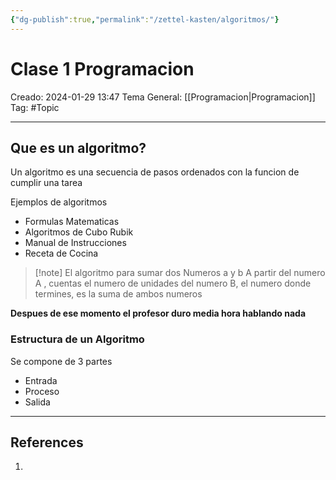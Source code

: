 ```yaml
---
{"dg-publish":true,"permalink":"/zettel-kasten/algoritmos/"}
---
```



# Clase 1 Programacion
Creado: 2024-01-29 13:47
Tema General: [[Programacion\|Programacion]]
Tag: #Topic


___
## Que es un algoritmo?

Un algoritmo es una secuencia de pasos ordenados con la funcion de cumplir una tarea

Ejemplos de algoritmos
- Formulas Matematicas
- Algoritmos de Cubo Rubik
- Manual de Instrucciones
- Receta de Cocina

>[!note] El algoritmo para sumar dos Numeros a y b
>A partir del numero A , cuentas el numero de unidades del numero B, el numero donde termines, es la suma de ambos numeros

**Despues de ese momento el profesor duro media hora hablando nada**

### Estructura de un Algoritmo

Se compone de 3 partes
- Entrada
- Proceso
- Salida
___
## References
1.


